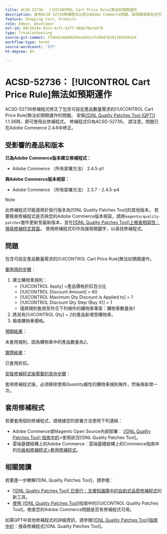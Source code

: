 ```yaml
---
title: ACSD-52736： [!UICONTROL Cart Price Rule]無法如預期運作
description: 套用ACSD-52736修補程式以修正Adobe Commerce問題，該問題導致包含可設定產品數量需求的[!UICONTROL Cart Price Rule]無法如預期運作。
feature: Shopping Cart, Products
role: Admin, Developer
exl-id: 80c3b14e-62ce-4cfc-b1ff-968e70e3a6f8
type: Troubleshooting
source-git-commit: 7fdb02a6d89d50ea593c5fd99d78101f89198424
workflow-type: tm+mt
source-wordcount: '377'
ht-degree: 0%

---
```


# ACSD-52736： [!UICONTROL Cart Price Rule]無法如預期運作

ACSD-52736修補程式修正了包含可設定產品數量需求的[!UICONTROL Cart Price Rule]無法如預期運作的問題。 安裝[[!DNL Quality Patches Tool (QPT)]](https://experienceleague.adobe.com/zh-hant/docs/commerce-operations/tools/quality-patches-tool/quality-patches-tool-to-self-serve-quality-patches) 1.1.36時，即可使用此修補程式。 修補程式ID為ACSD-52736。 請注意，問題已在Adobe Commerce 2.4.6中修正。

## 受影響的產品和版本

**已為Adobe Commerce版本建立修補程式：**

* Adobe Commerce （所有部署方法） 2.4.5-p1

**與Adobe Commerce版本相容：**

* Adobe Commerce （所有部署方法） 2.3.7 - 2.4.5-p4

>[!NOTE]
>
>此修補程式可能適用於發行版本為[!DNL Quality Patches Tool]的其他版本。 若要檢查修補程式是否與您的Adobe Commerce版本相容，請將`magento/quality-patches`套件更新至最新版本，並在[[!DNL Quality Patches Tool]上檢查相容性：搜尋修補程式頁面](https://experienceleague.adobe.com/tools/commerce-quality-patches/index.html?lang=zh-Hant)。 使用修補程式ID作為搜尋關鍵字，以尋找修補程式。

## 問題

包含可設定產品數量需求的[!UICONTROL Cart Price Rule]無法如預期運作。

<u>要再現的步驟</u>：

1. 建立購物車規則：
   * [!UICONTROL Apply] =產品價格折扣百分比
   * [!UICONTROL Discount Amount] = 60
   * [!UICONTROL Maximum Qty Discount is Applied to] = 1
   * [!UICONTROL Discount Qty Step (Buy X)] = 1
   * 僅將規則套用至符合下列條件的購物車專案：購物車數量為1
2. 將具有[!UICONTROL Qty] = 2的產品新增至購物車。
3. 檢查購物車價格。

<u>預期結果</u>：

未套用規則，因為購物車中的產品數量為&#x200B;*2*。

<u>實際結果</u>：

已套用折扣。

<u>安裝修補程式後需要的其他步驟</u>：

套用修補程式後，必須移除使用&#x200B;*Quantity*&#x200B;屬性的購物車規則條件，然後再新增一次。

## 套用修補程式

若要套用個別修補程式，請根據您的部署方法使用下列連結：

* Adobe Commerce或Magento Open Source內部部署： [[!DNL Quality Patches Tool] 指南中的](/help/tools/quality-patches-tool/usage.md)>使用狀況[!DNL Quality Patches Tool]。
* 雲端基礎結構上的Adobe Commerce：雲端基礎結構上的Commerce指南中的[升級和修補程式>套用修補程式](https://experienceleague.adobe.com/docs/commerce-cloud-service/user-guide/develop/upgrade/apply-patches.html?lang=zh-Hant)。

## 相關閱讀

若要進一步瞭解[!DNL Quality Patches Tool]，請參閱：

* [[!DNL Quality Patches Tool] 已發行：支援知識庫中的自助式品質修補程式](https://experienceleague.adobe.com/zh-hant/docs/commerce-operations/tools/quality-patches-tool/quality-patches-tool-to-self-serve-quality-patches)的新工具。
* [使用 [!DNL Quality Patches Tool]](/help/tools/quality-patches-tool/patches-available-in-qpt/check-patch-for-magento-issue-with-magento-quality-patches.md)指南中的[!UICONTROL Quality Patches Tool]，檢查您的Adobe Commerce問題是否有修補程式可用。


如需QPT中其他修補程式的詳細資訊，請參閱[[!DNL Quality Patches Tool]指南中的](https://experienceleague.adobe.com/tools/commerce-quality-patches/index.html?lang=zh-Hant)：搜尋修補程式[!DNL Quality Patches Tool]。
